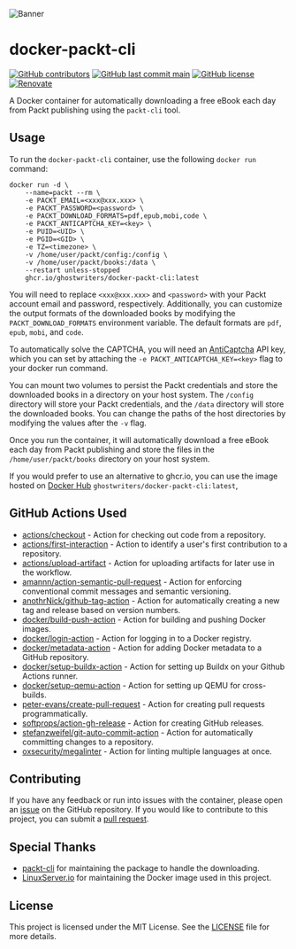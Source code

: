 ![Banner](https://github.com/UnicornJules/docker-packt-cli/raw/main/Banner.png)

# docker-packt-cli

[![GitHub contributors](https://img.shields.io/github/contributors/GhostWriters/docker-packt-cli.svg?style=flat-square&color=607D8B)](https://github.com/GhostWriters/docker-packt-cli/graphs/contributors)
[![GitHub last commit main](https://img.shields.io/github/last-commit/GhostWriters/docker-packt-cli/main.svg?style=flat-square&color=607D8B&label=code%20committed)](https://github.com/GhostWriters/docker-packt-cli/commits/main)
[![GitHub license](https://img.shields.io/github/license/GhostWriters/docker-packt-cli.svg?style=flat-square&color=607D8B)](https://github.com/GhostWriters/docker-packt-cli/blob/main/LICENSE)
[![Renovate](https://img.shields.io/badge/renovate-enabled-brightgreen.svg?style=flat-square&color=607D8B)](https://github.com/renovatebot/renovate)

A Docker container for automatically downloading a free eBook each day from Packt publishing using the `packt-cli` tool.

## Usage

To run the `docker-packt-cli` container, use the following `docker run` command:

```docker
docker run -d \
    --name=packt --rm \
    -e PACKT_EMAIL=<xxx@xxx.xxx> \
    -e PACKT_PASSWORD=<password> \
    -e PACKT_DOWNLOAD_FORMATS=pdf,epub,mobi,code \
    -e PACKT_ANTICAPTCHA_KEY=<key> \
    -e PUID=<UID> \
    -e PGID=<GID> \
    -e TZ=<timezone> \
    -v /home/user/packt/config:/config \
    -v /home/user/packt/books:/data \
    --restart unless-stopped
    ghcr.io/ghostwriters/docker-packt-cli:latest
```

You will need to replace `<xxx@xxx.xxx>` and `<password>` with your Packt account email and password, respectively. Additionally, you can customize the output formats of the downloaded books by modifying the `PACKT_DOWNLOAD_FORMATS` environment variable. The default formats are `pdf`, `epub`, `mobi`, and `code`.

To automatically solve the CAPTCHA, you will need an [AntiCaptcha](https://anti-captcha.com/) API key, which you can set by attaching the `-e PACKT_ANTICAPTCHA_KEY=<key>` flag to your docker run command.

You can mount two volumes to persist the Packt credentials and store the downloaded books in a directory on your host system. The `/config` directory will store your Packt credentials, and the `/data` directory will store the downloaded books. You can change the paths of the host directories by modifying the values after the `-v` flag.

Once you run the container, it will automatically download a free eBook each day from Packt publishing and store the files in the `/home/user/packt/books` directory on your host system.

If you would prefer to use an alternative to ghcr.io, you can use the image hosted on [Docker Hub](https://hub.docker.com/repository/docker/ghostwriters/docker-packt-cli) `ghostwriters/docker-packt-cli:latest`,

## GitHub Actions Used

- [actions/checkout](https://github.com/actions/checkout) - Action for checking out code from a repository.
- [actions/first-interaction](https://github.com/actions/first-interaction) - Action to identify a user's first contribution to a repository.
- [actions/upload-artifact](https://github.com/actions/upload-artifact) - Action for uploading artifacts for later use in the workflow.
- [amannn/action-semantic-pull-request](https://github.com/amannn/action-semantic-pull-request) - Action for enforcing conventional commit messages and semantic versioning.
- [anothrNick/github-tag-action](https://github.com/anothrNick/github-tag-action) - Action for automatically creating a new tag and release based on version numbers.
- [docker/build-push-action](https://github.com/docker/build-push-action) - Action for building and pushing Docker images.
- [docker/login-action](https://github.com/docker/login-action) - Action for logging in to a Docker registry.
- [docker/metadata-action](https://github.com/docker/metadata-action) - Action for adding Docker metadata to a GitHub repository.
- [docker/setup-buildx-action](https://github.com/docker/setup-buildx-action) - Action for setting up Buildx on your Github Actions runner.
- [docker/setup-qemu-action](https://github.com/docker/setup-qemu-action) - Action for setting up QEMU for cross-builds.
- [peter-evans/create-pull-request](https://github.com/peter-evans/create-pull-request) - Action for creating pull requests programmatically.
- [softprops/action-gh-release](https://github.com/softprops/action-gh-release) - Action for creating GitHub releases.
- [stefanzweifel/git-auto-commit-action](https://github.com/stefanzweifel/git-auto-commit-action) - Action for automatically committing changes to a repository.
- [oxsecurity/megalinter](https://github.com/oxsecurity/megalinter) - Action for linting multiple languages at once.

## Contributing

If you have any feedback or run into issues with the container, please open an [issue](https://github.com/GhostWriters/docker-packt-cli/issues/new) on the GitHub repository. If you would like to contribute to this project, you can submit a [pull request](https://github.com/GhostWriters/docker-packt-cli/pulls).

## Special Thanks

- [packt-cli](https://gitlab.com/packt-cli/packt-cli) for maintaining the package to handle the downloading.
- [LinuxServer.io](https://www.linuxserver.io) for maintaining the Docker image used in this project.

## License

This project is licensed under the MIT License. See the [LICENSE](https://github.com/GhostWriters/docker-packt-cli/blob/main/LICENSE) file for more details.
